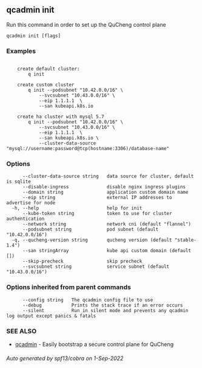 ## qcadmin init

Run this command in order to set up the QuCheng control plane

```
qcadmin init [flags]
```

### Examples

```

	create default cluster:
		q init

	create custom cluster
		q init --podsubnet "10.42.0.0/16" \
 			--svcsubnet "10.43.0.0/16" \
			--eip 1.1.1.1  \
			--san kubeapi.k8s.io

	create ha cluster with mysql 5.7
		q init --podsubnet "10.42.0.0/16" \
			--svcsubnet "10.43.0.0/16" \
			--eip 1.1.1.1  \
			--san kubeapi.k8s.io \
			--cluster-data-source "mysql://username:password@tcp(hostname:3306)/database-name"

```

### Options

```
      --cluster-data-source string   data source for cluster, default is sqlite
      --disable-ingress              disable nginx ingress plugins
      --domain string                application custom domain name
      --eip string                   external IP addresses to advertise for node
  -h, --help                         help for init
      --kube-token string            token to use for cluster authentication
      --network string               network cni (default "flannel")
      --podsubnet string             pod subnet (default "10.42.0.0/16")
  -q, --qucheng-version string       qucheng version (default "stable-1.4")
      --san stringArray              kube api custom domain (default [])
      --skip-precheck                skip precheck
      --svcsubnet string             service subnet (default "10.43.0.0/16")
```

### Options inherited from parent commands

```
      --config string   The qcadmin config file to use
      --debug           Prints the stack trace if an error occurs
      --silent          Run in silent mode and prevents any qcadmin log output except panics & fatals
```

### SEE ALSO

* [qcadmin](qcadmin.md)	 - Easily bootstrap a secure control plane for QuCheng

###### Auto generated by spf13/cobra on 1-Sep-2022
